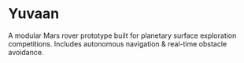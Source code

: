 # Yuvaan

A modular Mars rover prototype built for planetary surface exploration competitions.
Includes autonomous navigation & real-time obstacle avoidance.
